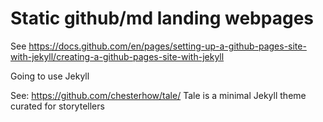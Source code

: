 
# Static github/md landing webpages

See https://docs.github.com/en/pages/setting-up-a-github-pages-site-with-jekyll/creating-a-github-pages-site-with-jekyll

Going to use Jekyll

See: https://github.com/chesterhow/tale/ Tale is a minimal Jekyll theme curated for storytellers